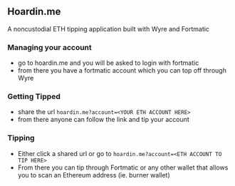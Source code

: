 ## Hoardin.me
A noncustodial ETH tipping application built with Wyre and Fortmatic

### Managing your account
- go to hoardin.me and you will be asked to login with fortmatic
- from there you have a fortmatic account which you can top off through Wyre

### Getting Tipped
- share the url `hoardin.me?account=<YOUR ETH ACCOUNT HERE>`
- from there anyone can follow the link and tip your account

### Tipping
- Either click a shared url or go to `hoardin.me?account=<ETH ACCOUNT TO TIP HERE>`
- From there you can tip through Fortmatic or any other wallet that allows you to scan an Ethereum address (ie. burner wallet)
